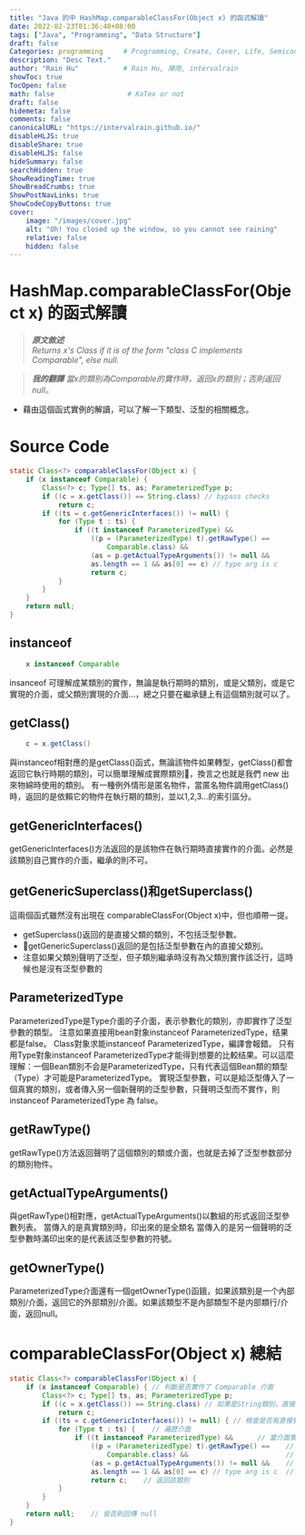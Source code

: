 ```yaml
---
title: "Java 的中 HashMap.comparableClassFor(Object x) 的函式解讀"
date: 2022-02-23T01:36:40+08:00
tags: ["Java", "Programming", "Data Structure"]
draft: false
Categories: programming     # Programming, Create, Cover, Life, Semiconductor, Leetcode, Daily
description: "Desc Text."                     
author: "Rain Hu"           # Rain Hu, 陣雨, intervalrain
showToc: true
TocOpen: false
math: false                  # KaTex or not
draft: false
hidemeta: false
comments: false
canonicalURL: "https://intervalrain.github.io/"
disableHLJS: true
disableShare: true
disableHLJS: false
hideSummary: false
searchHidden: true
ShowReadingTime: true
ShowBreadCrumbs: true
ShowPostNavLinks: true
ShowCodeCopyButtons: true
cover:
    image: "/images/cover.jpg"
    alt: "Oh! You closed up the window, so you cannot see raining"
    relative: false
    hidden: false
---
```


# HashMap.comparableClassFor(Object x) 的函式解讀
> ***原文敘述***  
> *Returns x's Class if it is of the form "class C implements Comparable<C>", else null.*

> ***我的翻譯***
> *當x的類別為Comparable的實作時，返回x的類別；否則返回 null。*

+ 藉由這個函式實例的解讀，可以了解一下類型、泛型的相關概念。

# Source Code
```Java
static Class<?> comparableClassFor(Object x) {
    if (x instanceof Comparable) {
        Class<?> c; Type[] ts, as; ParameterizedType p;
        if ((c = x.getClass()) == String.class) // bypass checks
            return c;
        if ((ts = c.getGenericInterfaces()) != null) {
            for (Type t : ts) {
                if ((t instanceof ParameterizedType) &&
                    ((p = (ParameterizedType) t).getRawType() ==
                        Comparable.class) &&
                    (as = p.getActualTypeArguments()) != null &&
                    as.length == 1 && as[0] == c) // type arg is c
                    return c;
            }
        }
    }
    return null;
}
```

## instanceof
```Java
    x instanceof Comparable
```
insanceof 可理解成某類別的實作，無論是執行期時的類別，或是父類別，或是它實現的介面，或父類別實現的介面…，總之只要在繼承鏈上有這個類別就可以了。

## getClass()
```Java
    c = x.getClass()
```
與instanceof相對應的是getClass()函式，無論該物件如果轉型，getClass()都會返回它執行時期的類別，可以簡單理解成實際類別，換言之也就是我們 new 出來物綿時使用的類別。
有一種例外情形是匿名物件，當匿名物件調用getClass()時，返回的是依賴它的物件在執行期的類別，並以1,2,3...的索引區分。

## getGenericInterfaces()
getGenericInterfaces()方法返回的是該物件在執行期時直接實作的介面。必然是該類別自己實作的介面，繼承的則不可。

## getGenericSuperclass()和getSuperclass()
這兩個函式雖然沒有出現在 comparableClassFor(Object x)中，但也順帶一提。
+ getSuperclass()返回的是直接父類的類別，不包括泛型參數。
+ getGenericSuperclass()返回的是包括泛型參數在內的直接父類別。
+ 注意如果父類別聲明了泛型，但子類別繼承時沒有為父類別實作該泛行，這時候也是沒有泛型參數的

## ParameterizedType
ParameterizedType是Type介面的子介面，表示參數化的類別，亦即實作了泛型參數的類型。
注意如果直接用bean對象instanceof ParameterizedType，结果都是false。
Class對象求能instanceof ParameterizedType，編譯會報錯。
只有用Type對象instanceof ParameterizedType才能得到想要的比較结果。可以這麼理解：一個Bean類別不会是ParameterizedType，只有代表這個Bean類的類型（Type）才可能是ParameterizedType。
實現泛型參數，可以是給泛型傳入了一個真實的類別，或者傳入另一個新聲明的泛型參數，只聲明泛型而不實作，則 instanceof ParameterizedType 為 false。

## getRawType()
getRawType()方法返回聲明了這個類別的類或介面，也就是去掉了泛型参数部分的類別物件。

## getActualTypeArguments()
與getRawType()相對應，getActualTypeArguments()以數組的形式返回泛型參數列表。
當傳入的是真實類別時，印出來的是全類名
當傳入的是另一個聲明的泛型參數時滿印出來的是代表該泛型參數的符號。

## getOwnerType()
ParameterizedType介面還有一個getOwnerType()函鋨，如果該類別是一个內部類別/介面，返回它的外部類別/介面。如果該類型不是內部類型不是内部類行/介面，返回null。

# comparableClassFor(Object x) 總結
```Java
static Class<?> comparableClassFor(Object x) {
    if (x instanceof Comparable) { // 判斷是否實作了 Comparable 介面
        Class<?> c; Type[] ts, as; ParameterizedType p;
        if ((c = x.getClass()) == String.class) // 如果是String類別，直接返回String.class
            return c;
        if ((ts = c.getGenericInterfaces()) != null) { // 檢查是否有直接實現的介面
            for (Type t : ts) {    // 遍歷介面
                if ((t instanceof ParameterizedType) &&      // 當介面實現了泛型
                    ((p = (ParameterizedType) t).getRawType() ==    // 取得介面不帶參數時的類別對象
                        Comparable.class) &&                        // 且為 Comparable
                    (as = p.getActualTypeArguments()) != null &&    // 取得該介面的泛型參數
                    as.length == 1 && as[0] == c) // type arg is c  // 只帶有一種泛型且是實作類別為其本身
                    return c;    // 返回該類別
            }
        }
    }
    return null;    // 皆否則回傳 null
}
```